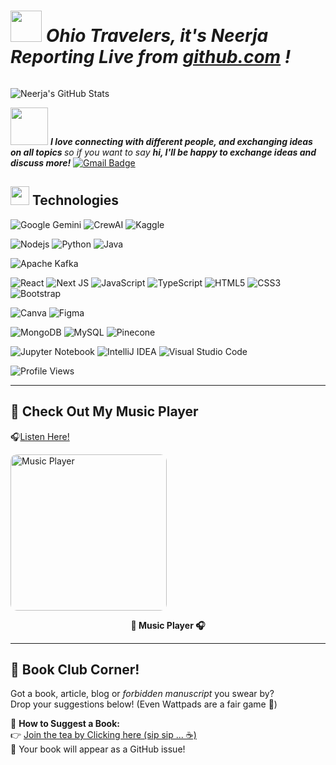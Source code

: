 <div style="display: flex; align-items: center; justify-content: space-between;">
  <div>
    <em> <h1> <img src="https://media.giphy.com/media/v1.Y2lkPTc5MGI3NjExeHM4YmQzZXh2OHIya3pvd3U1cW5qYWk0MXpjdGQ2cDJsZ2I3eWV1dSZlcD12MV9zdGlja2Vyc19zZWFyY2gmY3Q9cw/Rab1fKVVxQZH2T5Xf1/giphy.gif" width="50" /> 
      Ohio Travelers, it's Neerja Reporting Live from <a href="https://github.com/neerja-1984" target="_blank">github.com</a> ! </h1> </em> 
  </div>
</div>

![Neerja's GitHub Stats](https://github-readme-stats.vercel.app/api?username=neerja-1984&show_icons=true&theme=tokyonight)

<img src="https://media.giphy.com/media/LnQjpWaON8nhr21vNW/giphy.gif" width="60"> <em><b>I love connecting with different people, and exchanging ideas on all topics </b> so if you want to say <b>hi, I'll be happy to exchange ideas and discuss more!</b> </em>
[![Gmail Badge](https://img.shields.io/badge/-nirjadoshi2003@gmail.com-c14438?style=flat-square&logo=Gmail&logoColor=white&link=mailto:nirjadoshi2003@gmail.com)](mailto:nirjadoshi2003@gmail.com)

<h2>
<img src="https://media.giphy.com/media/v1.Y2lkPTc5MGI3NjExdzgyeXJqZXp6MXd4ejh0bTZweGljMm1kMWR2b2x1MW84cXd4bTN2cyZlcD12MV9zdGlja2Vyc19zZWFyY2gmY3Q9cw/3BBv1D4AFbJkY/giphy.gif" width="30" > Technologies
</h2>

![Google Gemini](https://img.shields.io/badge/google%20gemini-8E75B2?style=for-the-badge&logo=google%20gemini&logoColor=white)
![CrewAI](https://img.shields.io/badge/CrewAI-4A90E2?style=for-the-badge)
![Kaggle](https://img.shields.io/badge/Kaggle-035a7d?style=for-the-badge&logo=kaggle&logoColor=white)

![Nodejs](https://img.shields.io/badge/-Nodejs-black?style=flat-square&logo=Node.js)
![Python](https://img.shields.io/badge/-Python-black?style=flat-square&logo=Python)
![Java](https://img.shields.io/badge/-java-E34A86?style=flat-square&logo=java)

![Apache Kafka](https://img.shields.io/badge/Apache%20Kafka-000?style=for-the-badge&logo=apachekafka)

![React](https://img.shields.io/badge/-React-black?style=flat-square&logo=react)
![Next JS](https://img.shields.io/badge/Next-black?style=for-the-badge&logo=next.js&logoColor=white)
![JavaScript](https://img.shields.io/badge/-JavaScript-black?style=flat-square&logo=javascript)
![TypeScript](https://img.shields.io/badge/-TypeScript-007ACC?style=flat-square&logo=typescript)
![HTML5](https://img.shields.io/badge/-HTML5-E34F26?style=flat-square&logo=html5&logoColor=white)
![CSS3](https://img.shields.io/badge/-CSS3-1572B6?style=flat-square&logo=css3)
![Bootstrap](https://img.shields.io/badge/-Bootstrap-563D7C?style=flat-square&logo=bootstrap)

![Canva](https://img.shields.io/badge/Canva-%2300C4CC.svg?style=for-the-badge&logo=Canva&logoColor=white)
![Figma](https://img.shields.io/badge/figma-%23F24E1E.svg?style=for-the-badge&logo=figma&logoColor=white)

![MongoDB](https://img.shields.io/badge/MongoDB-%234ea94b.svg?style=for-the-badge&logo=mongodb&logoColor=white)
![MySQL](https://img.shields.io/badge/-MySQL-black?style=flat-square&logo=mysql)
![Pinecone](https://img.shields.io/badge/pinecone%20db-00BFA5?style=for-the-badge&logo=pinecone&logoColor=white)

![Jupyter Notebook](https://img.shields.io/badge/jupyter-%23FA0F00.svg?style=for-the-badge&logo=jupyter&logoColor=white)
![IntelliJ IDEA](https://img.shields.io/badge/IntelliJIDEA-000000.svg?style=for-the-badge&logo=intellij-idea&logoColor=white)
![Visual Studio Code](https://img.shields.io/badge/Visual%20Studio%20Code-0078d7.svg?style=for-the-badge&logo=visual-studio-code&logoColor=white)



![Profile Views](https://komarev.com/ghpvc/?username=neerja-1984&color=blueviolet&style=flat-square)

---------------

## 🎵 Check Out My Music Player  
🎧[Listen Here!](https://neerja-1984.github.io/music-player/)

<a href="https://neerja-1984.github.io/music-player/" target="_blank">
  <img src="https://media.giphy.com/media/v1.Y2lkPTc5MGI3NjExMHNhMnA4MzV4NHcwaG16dmtkYzA4b3RpYXFpamNoZW8ydTVncG03cCZlcD12MV9zdGlja2Vyc19zZWFyY2gmY3Q9cw/cEDRuV9CrnFpqyEgfB/giphy.gif" alt="Music Player" width="250" style="border-radius:10px;">
</a>
<br/>
<p align="center"><b>🎵 Music Player 🎧</b></p>


------------------

## 📖 Book Club Corner!  
Got a book, article, blog or *forbidden manuscript* you swear by?  
Drop your suggestions below! (Even Wattpads are a fair game 👀)

📌 **How to Suggest a Book:**  
👉 [Join the tea by Clicking here (sip sip ... ☕️)](https://neerja-1984.github.io/book-club/)  
🚀 Your book will appear as a GitHub issue!
